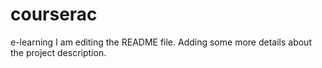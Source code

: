 # courserac
e-learning
I am editing the README file. Adding some more details about the project description.
